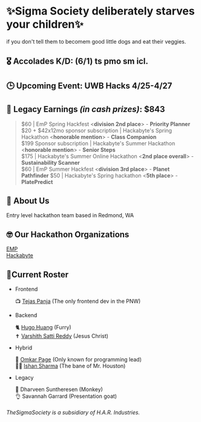 # ✨Sigma Society deliberately starves your children✨

if you don't tell them to becomem good little dogs and eat their veggies. 

## 🎖️ Accolades K/D: (6/1) ts pmo sm icl.
## 🕒 Upcoming Event: UWB Hacks 4/25-4/27
## 💸 Legacy Earnings ***(in cash prizes)***: $843
> $60 | EmP Spring Hackfest <**division 2nd place**> - **Priority Planner** <br>
> $20 + $42x12mo sponsor subscription | Hackabyte's Spring Hackathon <**honorable mention**> - **Class Companion** <br>
> $199 Sponsor subscription  | Hackabyte's Summer Hackathon <**honorable mention**> - **Senior Steps** <br>
> $175 | Hackabyte's Summer Online Hackathon <**2nd place overall**> - **Sustainability Scanner** <br>
> $60 | EmP Summer Hackfest <**division 3rd place**> - **Planet Pathfinder**
> $50 | Hackabyte's Spring hackathon <**5th place**> - **PlatePredict** <br>  


## 🗿 About Us
Entry level hackathon team based in Redmond, WA  


## 🤓 Our Hackathon Organizations
<a href="https://emphackfest.org/">EMP</a> <br>
<a href="https://www.hackabyte.org/">Hackabyte</a>


## 🤫Current Roster


- Frontend

    📺 <a href="https://github.com/TejasDoesStuff">Tejas Panja</a> (The only frontend dev in the PNW)

- Backend
  
    🐈 <a href="https://github.com/ilovecrayons">Hugo Huang</a> (Furry) </br>
    ✝️ <a href="https://github.com/not-varram">Varshith Satti Reddy</a> (Jesus Christ)
    

- Hybrid

    🐐 <a href="https://github.com/datboi-212">Omkar Page</a> (Only known for programming lead) <br>
    🧏‍♂️ <a href="https://github.com/gamedoescool">Ishan Sharma</a> (The bane of Mr. Houston)

    
- Legacy  

    🙉 Dharveen Suntheresen (Monkey) </br>
    👌 Savannah Garrard (Presentation goat)


###### TheSigmaSociety is a subsidiary of H.A.R. Industries.
